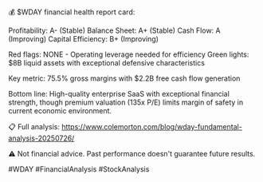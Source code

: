 💰 $WDAY financial health report card:

Profitability: A- (Stable)
Balance Sheet: A+ (Stable)
Cash Flow: A (Improving)
Capital Efficiency: B+ (Improving)

Red flags: NONE - Operating leverage needed for efficiency
Green lights: $8B liquid assets with exceptional defensive characteristics

Key metric: 75.5% gross margins with $2.2B free cash flow generation

Bottom line: High-quality enterprise SaaS with exceptional financial strength, though premium valuation (135x P/E) limits margin of safety in current economic environment.

📋 Full analysis: https://www.colemorton.com/blog/wday-fundamental-analysis-20250726/

⚠️ Not financial advice. Past performance doesn't guarantee future results.

#WDAY #FinancialAnalysis #StockAnalysis
